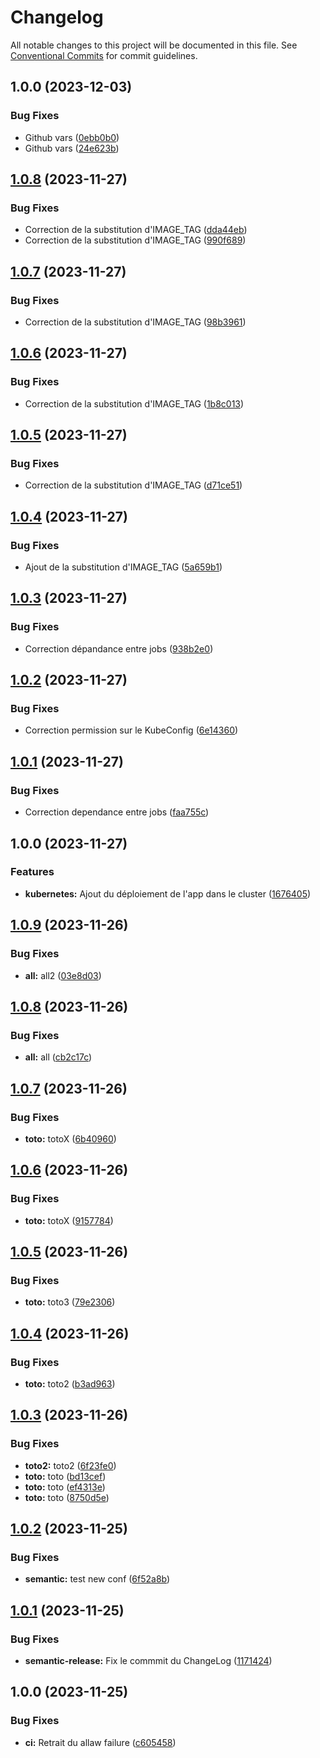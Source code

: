 # Changelog

All notable changes to this project will be documented in this file. See
[Conventional Commits](https://conventionalcommits.org) for commit guidelines.

## 1.0.0 (2023-12-03)


### Bug Fixes

* Github vars ([0ebb0b0](https://gitlab.com/kelg/linkedin/projet-1/portfolio/commit/0ebb0b0eeef9d408dd856fd50eff9a9bfdf79a93))
* Github vars ([24e623b](https://gitlab.com/kelg/linkedin/projet-1/portfolio/commit/24e623b7c5ced70e7d17b647c562bad640780bf4))

## [1.0.8](https://gitlab.com/kelg/linkedin/projet-1/portfolio/compare/v1.0.7...v1.0.8) (2023-11-27)


### Bug Fixes

* Correction de la substitution d'IMAGE_TAG ([dda44eb](https://gitlab.com/kelg/linkedin/projet-1/portfolio/commit/dda44eb206b992b6932c5af6c69d885529f202f0))
* Correction de la substitution d'IMAGE_TAG ([990f689](https://gitlab.com/kelg/linkedin/projet-1/portfolio/commit/990f6897b2040bcc97c69c589c0702f6d8db451b))

## [1.0.7](https://gitlab.com/kelg/linkedin/projet-1/portfolio/compare/v1.0.6...v1.0.7) (2023-11-27)


### Bug Fixes

* Correction de la substitution d'IMAGE_TAG ([98b3961](https://gitlab.com/kelg/linkedin/projet-1/portfolio/commit/98b39613f0d718d0472409eb70915830d8c8c4b6))

## [1.0.6](https://gitlab.com/kelg/linkedin/projet-1/portfolio/compare/v1.0.5...v1.0.6) (2023-11-27)


### Bug Fixes

* Correction de la substitution d'IMAGE_TAG ([1b8c013](https://gitlab.com/kelg/linkedin/projet-1/portfolio/commit/1b8c013376349b4b59f4f5fd5edfbf96c8acdf1c))

## [1.0.5](https://gitlab.com/kelg/linkedin/projet-1/portfolio/compare/v1.0.4...v1.0.5) (2023-11-27)


### Bug Fixes

* Correction de la substitution d'IMAGE_TAG ([d71ce51](https://gitlab.com/kelg/linkedin/projet-1/portfolio/commit/d71ce51d6fec6856088e4eec324ed38ea6d81dd5))

## [1.0.4](https://gitlab.com/kelg/linkedin/projet-1/portfolio/compare/v1.0.3...v1.0.4) (2023-11-27)


### Bug Fixes

* Ajout de la substitution d'IMAGE_TAG ([5a659b1](https://gitlab.com/kelg/linkedin/projet-1/portfolio/commit/5a659b14521c15b19b26fd38456e1780d7a3d955))

## [1.0.3](https://gitlab.com/kelg/linkedin/projet-1/portfolio/compare/v1.0.2...v1.0.3) (2023-11-27)


### Bug Fixes

* Correction dépandance entre jobs ([938b2e0](https://gitlab.com/kelg/linkedin/projet-1/portfolio/commit/938b2e01ddabe2abaa704838105e591f3f1e486f))

## [1.0.2](https://gitlab.com/kelg/linkedin/projet-1/portfolio/compare/v1.0.1...v1.0.2) (2023-11-27)


### Bug Fixes

* Correction permission sur le KubeConfig ([6e14360](https://gitlab.com/kelg/linkedin/projet-1/portfolio/commit/6e1436040e6c217204f188dd98f9e2fd6df73e0a))

## [1.0.1](https://gitlab.com/kelg/linkedin/projet-1/portfolio/compare/v1.0.0...v1.0.1) (2023-11-27)


### Bug Fixes

* Correction dependance entre jobs ([faa755c](https://gitlab.com/kelg/linkedin/projet-1/portfolio/commit/faa755c01b363d9f2ee382aaf57c1f09493c1684))

## 1.0.0 (2023-11-27)


### Features

* **kubernetes:** Ajout du déploiement de l'app dans le cluster ([1676405](https://gitlab.com/kelg/linkedin/projet-1/portfolio/commit/1676405f3dd733de16d9d454b504a79367483e79))

## [1.0.9](https://gitlab.com/kelg/linkedin/projet-1/portfolio/compare/v1.0.8...v1.0.9) (2023-11-26)


### Bug Fixes

* **all:** all2 ([03e8d03](https://gitlab.com/kelg/linkedin/projet-1/portfolio/commit/03e8d03187a1528e892d71069a9adc4083c2a611))

## [1.0.8](https://gitlab.com/kelg/linkedin/projet-1/portfolio/compare/v1.0.7...v1.0.8) (2023-11-26)


### Bug Fixes

* **all:** all ([cb2c17c](https://gitlab.com/kelg/linkedin/projet-1/portfolio/commit/cb2c17c531a6e9d2d6e95e85c08ac07a78462ca2))

## [1.0.7](https://gitlab.com/kelg/linkedin/projet-1/portfolio/compare/v1.0.6...v1.0.7) (2023-11-26)


### Bug Fixes

* **toto:** totoX ([6b40960](https://gitlab.com/kelg/linkedin/projet-1/portfolio/commit/6b4096015dfe41ae140231c0e5f266dc36cfb91a))

## [1.0.6](https://gitlab.com/kelg/linkedin/projet-1/portfolio/compare/v1.0.5...v1.0.6) (2023-11-26)


### Bug Fixes

* **toto:** totoX ([9157784](https://gitlab.com/kelg/linkedin/projet-1/portfolio/commit/91577849c4491c25ba5ffaa7881672d0bddc10f8))

## [1.0.5](https://gitlab.com/kelg/linkedin/projet-1/portfolio/compare/v1.0.4...v1.0.5) (2023-11-26)


### Bug Fixes

* **toto:** toto3 ([79e2306](https://gitlab.com/kelg/linkedin/projet-1/portfolio/commit/79e23066840c1578d41aa875dc800186ec1e9ee0))

## [1.0.4](https://gitlab.com/kelg/linkedin/projet-1/portfolio/compare/v1.0.3...v1.0.4) (2023-11-26)


### Bug Fixes

* **toto:** toto2 ([b3ad963](https://gitlab.com/kelg/linkedin/projet-1/portfolio/commit/b3ad963a0ea4c8d401037f8b64371fe8a822df69))

## [1.0.3](https://gitlab.com/kelg/linkedin/projet-1/portfolio/compare/v1.0.2...v1.0.3) (2023-11-26)


### Bug Fixes

* **toto2:** toto2 ([6f23fe0](https://gitlab.com/kelg/linkedin/projet-1/portfolio/commit/6f23fe06026c866bd61b8b771a18871be1620751))
* **toto:** toto ([bd13cef](https://gitlab.com/kelg/linkedin/projet-1/portfolio/commit/bd13cefc1119d955ef8902217748962a200d2665))
* **toto:** toto ([ef4313e](https://gitlab.com/kelg/linkedin/projet-1/portfolio/commit/ef4313e7478509208898fa5b5b661d09b15bdf77))
* **toto:** toto ([8750d5e](https://gitlab.com/kelg/linkedin/projet-1/portfolio/commit/8750d5efac228653affe8be6521069bc087426b5))

## [1.0.2](https://gitlab.com/kelg/linkedin/projet-1/portfolio/compare/v1.0.1...v1.0.2) (2023-11-25)


### Bug Fixes

* **semantic:** test new conf ([6f52a8b](https://gitlab.com/kelg/linkedin/projet-1/portfolio/commit/6f52a8b05ec156bb5e5d633ab58bf6a63c4ba393))

## [1.0.1](https://gitlab.com/kelg/linkedin/projet-1/portfolio/compare/v1.0.0...v1.0.1) (2023-11-25)


### Bug Fixes

* **semantic-release:** Fix le commmit du ChangeLog ([1171424](https://gitlab.com/kelg/linkedin/projet-1/portfolio/commit/1171424858eca8f4c82055dae4b487d8bc65e62e))

## 1.0.0 (2023-11-25)


### Bug Fixes

* **ci:** Retrait du allaw failure ([c605458](https://gitlab.com/kelg/linkedin/projet-1/portfolio/commit/c6054585793a2de2a105b3f054d00c7add84e6c6))

